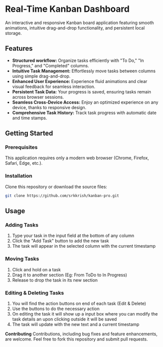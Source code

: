 # Real-Time Kanban Dashboard

An interactive and responsive Kanban board application featuring smooth animations, intuitive drag-and-drop functionality, and persistent local storage.

## Features

* **Structured workflow:** Organize tasks efficiently with "To Do," "In Progress," and "Completed" columns.
* **Intuitive Task Management:** Effortlessly move tasks between columns using simple drag-and-drop.
* **Enhanced User Experience:** Experience fluid animations and clear visual feedback for seamless interaction.
* **Persistent Task Data:** Your progress is saved, ensuring tasks remain across browser sessions.
* **Seamless Cross-Device Access:** Enjoy an optimized experience on any device, thanks to responsive design.
* **Comprehensive Task History:** Track task progress with automatic date and time stamps.

## Getting Started

### Prerequisites

This application requires only a modern web browser (Chrome, Firefox, Safari, Edge, etc.).

### Installation

Clone this repository or download the source files:

```bash
git clone https://github.com/srkkrish/kanban-pro.git
```

## Usage

### Adding Tasks
  1. Type your task in the input field at the bottom of any column
  2. Click the "Add Task" button to add the new task
  3. The task will appear in the selected column with the current timestamp
### Moving Tasks
  1. Click and hold on a task
  2. Drag it to another section (Eg: From ToDo to In Progress)
  3. Release to drop the task in its new section
### Editing & Deleting Tasks
  1. You will find the action buttons on end of each task (Edit & Delete)
  2. Use the buttons to do the necessary action
  3. On editing the task it will show up a input box where you can modify the task details an upon clicking outside it will be saved
  4. The task will update with the new text and a current timestamp

**Contributing**
Contributions, including bug fixes and feature enhancements, are welcome. Feel free to fork this repository and submit pull requests.

